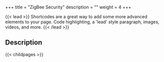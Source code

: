 +++
title = "ZigBee Security"
description = ""
weight = 4
+++


{{< lead >}}
Shortcodes are a great way to add some more advanced elements to your page. Code highlighting, a 'lead' style paragraph, images, videos, and more.
{{< /lead >}}

## Description

{{< childpages >}}
